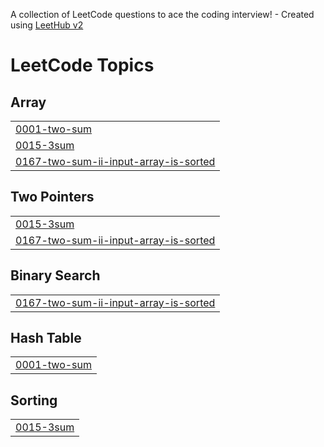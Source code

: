 A collection of LeetCode questions to ace the coding interview! - Created using [LeetHub v2](https://github.com/arunbhardwaj/LeetHub-2.0)
<!---LeetCode Topics Start-->
# LeetCode Topics
## Array
|  |
| ------- |
| [0001-two-sum](https://github.com/codexcherry/BitByBit/tree/master/0001-two-sum) |
| [0015-3sum](https://github.com/codexcherry/BitByBit/tree/master/0015-3sum) |
| [0167-two-sum-ii-input-array-is-sorted](https://github.com/codexcherry/BitByBit/tree/master/0167-two-sum-ii-input-array-is-sorted) |
## Two Pointers
|  |
| ------- |
| [0015-3sum](https://github.com/codexcherry/BitByBit/tree/master/0015-3sum) |
| [0167-two-sum-ii-input-array-is-sorted](https://github.com/codexcherry/BitByBit/tree/master/0167-two-sum-ii-input-array-is-sorted) |
## Binary Search
|  |
| ------- |
| [0167-two-sum-ii-input-array-is-sorted](https://github.com/codexcherry/BitByBit/tree/master/0167-two-sum-ii-input-array-is-sorted) |
## Hash Table
|  |
| ------- |
| [0001-two-sum](https://github.com/codexcherry/BitByBit/tree/master/0001-two-sum) |
## Sorting
|  |
| ------- |
| [0015-3sum](https://github.com/codexcherry/BitByBit/tree/master/0015-3sum) |
<!---LeetCode Topics End-->